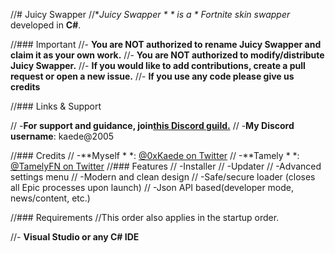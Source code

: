 //# Juicy Swapper
//**Juicy Swapper * * is a * *Fortnite skin swapper** developed in **C#**.

//### Important
//- **You are NOT authorized to rename Juicy Swapper and claim it as your own work.**
//- **You are NOT authorized to modify/distribute Juicy Swapper.**
//- **If you would like to add contributions, create a pull request or open a new issue.**
//- **If you use any code please give us credits**

//### Links & Support

// -**For support and guidance, join[this Discord guild.](https://juicyswapper.xyz/discord)**
// -**My Discord username**: kaede@2005

//### Credits
// -**Myself * *: [@0xKaede on Twitter](https://twitter.com/0xkaede) 
// -**Tamely * *: [@TamelyFN on Twitter](https://twitter.com/TamelyFN)
//### Features
// -Installer
// -Updater
// -Advanced settings menu
// -Modern and clean design
// -Safe/secure loader (closes all Epic processes upon launch)
// -Json API based(developer mode, news/content, etc.)

//### Requirements
//This order also applies in the startup order.

//- **Visual Studio or any C# IDE**